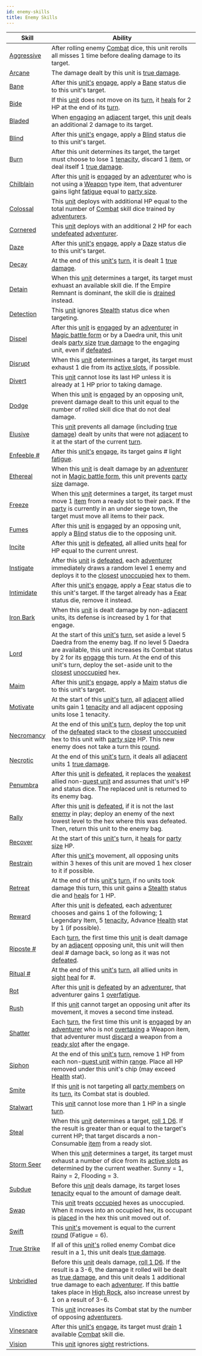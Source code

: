 ```yaml
---
id: enemy-skills
title: Enemy Skills
---
```


| Skill                                                 | Ability                                                                                                                                                                                                                                                                                                                                                                                                                          |
| ----------------------------------------------------- | -------------------------------------------------------------------------------------------------------------------------------------------------------------------------------------------------------------------------------------------------------------------------------------------------------------------------------------------------------------------------------------------------------------------------------- |
| [Aggressive](/docs/battles/enemy-skills/aggressive)   | After rolling enemy [Combat](/docs/adventurer/skill-lines/combat) dice, this unit rerolls all misses 1 time before dealing damage to its target.                                                                                                                                                                                                                                                                                 |
| [Arcane](/docs/battles/enemy-skills/arcane)           | The damage dealt by this unit is [true damage](/docs/glossary/true-damage).                                                                                                                                                                                                                                                                                                                                                      |
| [Bane](/docs/battles/enemy-skills/bane)               | After this [unit's](/docs/glossary/unit) [engage](/docs/battles/enemy-turn), apply a [Bane](/docs/battles/status-effects/bane) status die to this unit's target.                                                                                                                                                                                                                                                                 |
| [Bide](/docs/battles/enemy-skills/bide)               | If this [unit](/docs/glossary/unit) does not move on its [turn](/docs/glossary/turn), it [heals](/docs/glossary/healing) for 2 HP at the end of its [turn](/docs/glossary/turn).                                                                                                                                                                                                                                                 |
| [Bladed](/docs/battles/enemy-skills/bladed)           | When [engaging](/docs/battles/adventurer-turn/engage) an [adjacent](/docs/glossary/adjacent) target, this [unit](/docs/glossary/unit) deals an additional 2 damage to its target.                                                                                                                                                                                                                                                |
| [Blind](/docs/battles/enemy-skills/blind)             | After this [unit's](/docs/glossary/unit) engage, apply a [Blind](/docs/battles/status-effects/blind) status die to this unit's target.                                                                                                                                                                                                                                                                                           |
| [Burn](/docs/battles/enemy-skills/burn)               | After this unit determines its target, the target must choose to lose 1 [tenacity](/docs/glossary/tenacity), discard 1 [item](/docs/adventurer/items/index), or deal itself 1 [true damage](/docs/glossary/true-damage).                                                                                                                                                                                                         |
| [Chilblain](/docs/battles/enemy-skills/chilblain)     | After this [unit](/docs/glossary/unit) is [engaged](/docs/battles/adventurer-turn/engage) by an [adventurer](/docs/glossary/adventurer) who is not using a [Weapon](/docs/adventurer/items/types/weapon) type item, that adventurer gains light [fatigue](/docs/glossary/fatigue) equal to [party size](/docs/glossary/party-size).                                                                                              |
| [Colossal](/docs/battles/enemy-skills/colossal)       | This [unit](/docs/glossary/unit) deploys with additional HP equal to the total number of [Combat](/docs/adventurer/skill-lines/combat) skill dice trained by [adventurers](/docs/glossary/adventurer).                                                                                                                                                                                                                           |
| [Cornered](/docs/battles/enemy-skills/cornered)       | This [unit](/docs/glossary/unit) deploys with an additional 2 HP for each [undefeated](/docs/glossary/defeated) [adventurer](/docs/glossary/adventurer).                                                                                                                                                                                                                                                                         |
| [Daze](/docs/battles/enemy-skills/daze)               | After this [unit's](/docs/glossary/unit) [engage](/docs/battles/enemy-turn), apply a [Daze](/docs/battles/status-effects/daze) status die to this unit's target.                                                                                                                                                                                                                                                                 |
| [Decay](/docs/battles/enemy-skills/decay)             | At the end of this [unit's](/docs/glossary/unit) [turn](/docs/glossary/turn), it is dealt 1 [true damage](/docs/glossary/true-damage).                                                                                                                                                                                                                                                                                           |
| [Detain](/docs/battles/enemy-skills/detain)           | When this [unit](/docs/glossary/unit) determines a target, its target must exhuast an available skill die. If the Empire Remnant is dominant, the skill die is [drained](/docs/glossary/drained) instead.                                                                                                                                                                                                                        |
| [Detection](/docs/battles/enemy-skills/detection)     | This [unit](/docs/glossary/unit) ignores [Stealth](/docs/battles/status-effects/stealth) status dice when targeting.                                                                                                                                                                                                                                                                                                             |
| [Dispel](/docs/battles/enemy-skills/dispel)           | After this [unit](/docs/glossary/unit) is [engaged](/docs/battles/adventurer-turn/engage) by an [adventurer](/docs/glossary/adventurer) in [Magic battle form](/docs/battles/battle-forms/magic) or by a Daedra unit, this unit deals [party size](/docs/glossary/party-size) [true damage](/docs/glossary/true-damage) to the engaging unit, even if [defeated](/docs/glossary/defeated).                                       |
| [Disrupt](/docs/battles/enemy-skills/disrupt)         | When this [unit](/docs/glossary/unit) determines a target, its target must exhaust 1 die from its [active slots](/docs/glossary/active-slot), if possible.                                                                                                                                                                                                                                                                       |
| [Divert](/docs/battles/enemy-skills/divert)           | This [unit](/docs/glossary/unit) cannot lose its last HP unless it is already at 1 HP prior to taking damage.                                                                                                                                                                                                                                                                                                                    |
| [Dodge](/docs/battles/enemy-skills/dodge)             | When this [unit](/docs/glossary/unit) is [engaged](/docs/battles/adventurer-turn/engage) by an opposing unit, prevent damage dealt to this unit equal to the number of rolled skill dice that do not deal damage.                                                                                                                                                                                                                |
| [Elusive](/docs/battles/enemy-skills/elusive)         | This [unit](/docs/glossary/unit) prevents all damage (including [true damage](/docs/glossary/true-damage)) dealt by units that were not [adjacent](/docs/glossary/adjacent) to it at the start of the current [turn](/docs/glossary/turn).                                                                                                                                                                                       |
| [Enfeeble #](/docs/battles/enemy-skills/enfeeble)     | After this [unit's](/docs/glossary/unit) [engage](/docs/battles/enemy-turn), its target gains \# light [fatigue](/docs/glossary/fatigue).                                                                                                                                                                                                                                                                                        |
| [Ethereal](/docs/battles/enemy-skills/ethereal)       | When this [unit](/docs/glossary/unit) is dealt damage by an [adventurer](/docs/glossary/adventurer) not in [Magic battle form](/docs/battles/battle-forms/magic), this unit prevents [party size](/docs/glossary/party-size) damage.                                                                                                                                                                                             |
| [Freeze](/docs/battles/enemy-skills/freeze)           | When this [unit](/docs/glossary/unit) determines a target, its target must move 1 [item](/docs/adventurer/items/index) from a ready slot to their pack. If the [party](/docs/glossary/party) is currently in an under siege town, the target must move all items to their pack.                                                                                                                                                  |
| [Fumes](/docs/battles/enemy-skills/fumes)             | After this [unit](/docs/glossary/unit) is [engaged](/docs/battles/adventurer-turn/engage) by an opposing unit, apply a [Blind](/docs/battles/status-effects/blind) status die to the opposing unit.                                                                                                                                                                                                                              |
| [Incite](/docs/battles/enemy-skills/incite)           | After this [unit](/docs/glossary/unit) is [defeated](/docs/glossary/defeated), all allied units [heal](/docs/glossary/healing) for HP equal to the current unrest.                                                                                                                                                                                                                                                               |
| [Instigate](/docs/battles/enemy-skills/instigate)     | After this [unit](/docs/glossary/unit) is [defeated](/docs/glossary/defeated), each [adventurer](/docs/glossary/adventurer) immediately draws a random level 1 enemy and deploys it to the [closest](/docs/glossary/closest) [unoccupied](/docs/glossary/occupied) hex to them.                                                                                                                                                  |
| [Intimidate](/docs/battles/enemy-skills/intimidate)   | After this [unit's](/docs/glossary/unit) [engage](/docs/battles/adventurer-turn/engage), apply a [Fear](/docs/battles/status-effects/fear) status die to this unit's target. If the target already has a [Fear](/docs/battles/status-effects/fear) status die, remove it instead.                                                                                                                                                |
| [Iron Bark](/docs/battles/enemy-skills/iron-bark)     | When this [unit](/docs/glossary/unit) is dealt damage by non-[adjacent](/docs/glossary/adjacent) units, its defense is increased by 1 for that engage.                                                                                                                                                                                                                                                                           |
| [Lord](/docs/battles/enemy-skills/lord)               | At the start of this [unit's](/docs/glossary/unit) [turn](/docs/glossary/turn), set aside a level 5 Daedra from the enemy bag. If no level 5 Daedra are available, this unit increases its Combat status by 2 for its [engage](/docs/battles/enemy-turn) this turn. At the end of this unit's turn, deploy the set-aside unit to the [closest](/docs/glossary/closest) [unoccupied](/docs/glossary/occupied) hex.                |
| [Maim](/docs/battles/enemy-skills/maim)               | After this [unit's](/docs/glossary/unit) [engage](/docs/battles/enemy-turn), apply a [Maim](/docs/battles/status-effects/maim) status die to this unit's target.                                                                                                                                                                                                                                                                 |
| [Motivate](/docs/battles/enemy-skills/motivate)       | At the start of this [unit's](/docs/glossary/unit) [turn](/docs/glossary/turn), all [adjacent](/docs/glossary/adjacent) allied units gain 1 [tenacity](/docs/glossary/tenacity) and all adjacent opposing units lose 1 tenacity.                                                                                                                                                                                                 |
| [Necromancy](/docs/battles/enemy-skills/necromancy)   | At the end of this [unit's](/docs/glossary/unit) [turn](/docs/glossary/turn), deploy the top unit of the [defeated](/docs/glossary/defeated) stack to the [closest](/docs/glossary/closest) [unoccupied](/docs/glossary/occupied) hex to this unit with [party size](/docs/glossary/party-size) HP. This new enemy does not take a turn this [round](/docs/battles/battle-round).                                                |
| [Necrotic](/docs/battles/enemy-skills/necrotic)       | At the end of this [unit's](/docs/glossary/unit) [turn](/docs/glossary/turn), it deals all [adjacent](/docs/glossary/adjacent) units 1 [true damage](/docs/glossary/true-damage).                                                                                                                                                                                                                                                |
| [Penumbra](/docs/battles/enemy-skills/penumbra)       | After this [unit](/docs/glossary/unit) is [defeated](/docs/glossary/defeated), it replaces the [weakest](/docs/glossary/weakest) allied non-[quest unit](/docs/glossary/quest-unit) and assumes that unit's HP and status dice. The replaced unit is returned to its enemy bag.                                                                                                                                                  |
| [Rally](/docs/battles/enemy-skills/rally)             | After this [unit](/docs/glossary/unit) is [defeated](/docs/glossary/defeated), if it is not the last [enemy](/docs/glossary/enemy) in play; deploy an enemy of the next lowest level to the hex where this was defeated. Then, return this unit to the enemy bag.                                                                                                                                                                |
| [Recover](/docs/battles/enemy-skills/recover)         | At the start of this [unit's](/docs/glossary/unit) turn, it [heals](/docs/glossary/healing) for [party size](/docs/glossary/party-size) HP.                                                                                                                                                                                                                                                                                      |
| [Restrain](/docs/battles/enemy-skills/restrain)       | After this [unit's](/docs/glossary/unit) movement, all opposing units within 3 hexes of this unit are moved 1 hex closer to it if possible.                                                                                                                                                                                                                                                                                      |
| [Retreat](/docs/battles/enemy-skills/retreat)         | At the end of this [unit's](/docs/glossary/unit) [turn](/docs/glossary/turn), if no units took damage this turn, this unit gains a [Stealth](/docs/battles/status-effects/stealth) status die and [heals](/docs/glossary/healing) for 1 HP.                                                                                                                                                                                      |
| [Reward](/docs/battles/enemy-skills/reward)           | After this [unit](/docs/glossary/unit) is [defeated](/docs/glossary/defeated), each [adventurer](/docs/glossary/adventurer) chooses and gains 1 of the following; 1 Legendary Item, 5 [tenacity](/docs/glossary/tenacity), Advance [Health](/docs/adventurer/stats/health) stat by 1 (if possible).                                                                                                                              |
| [Riposte #](/docs/battles/enemy-skills/riposte)       | Each [turn](/docs/glossary/turn), the first time this [unit](/docs/glossary/unit) is dealt damage by an [adjacent](/docs/glossary/adjacent) opposing unit, this unit will then deal \# damage back, so long as it was not [defeated](/docs/glossary/defeated).                                                                                                                                                                   |
| [Ritual #](/docs/battles/enemy-skills/ritual)         | At the end of this [unit's](/docs/glossary/unit) [turn](/docs/glossary/turn), all allied units in [sight](/docs/glossary/sight) [heal](/docs/glossary/healing) for \#.                                                                                                                                                                                                                                                           |
| [Rot](/docs/battles/enemy-skills/rot)                 | After this [unit](/docs/glossary/unit) is [defeated](/docs/glossary/defeated) by an [adventurer](/docs/glossary/adventurer), that adventurer gains 1 [overfatigue](/docs/glossary/fatigue).                                                                                                                                                                                                                                      |
| [Rush](/docs/battles/enemy-skills/rush)               | If this [unit](/docs/glossary/unit) cannot target an opposing unit after its movement, it moves a second time instead.                                                                                                                                                                                                                                                                                                           |
| [Shatter](/docs/battles/enemy-skills/shatter)         | Each [turn](/docs/glossary/turn), the first time this unit is [engaged](/docs/battles/adventurer-turn/engage) by an [adventurer](/docs/glossary/adventurer) who is not [overtaxing](/docs/adventurer/items/overtax) a Weapon item, that adventurer must [discard](/docs/glossary/discard) a weapon from a [ready slot](/docs/adventurer/items/index) after the engage.                                                           |
| [Siphon](/docs/battles/enemy-skills/siphon)           | At the end of this [unit's](/docs/glossary/unit) [turn](/docs/glossary/turn), remove 1 HP from each non-[quest unit](/docs/glossary/quest-uni) within [range](/docs/glossary/range). Place all HP removed under this unit's chip (may exceed [Health](/docs/adventurer/stats/health) stat).                                                                                                                                      |
| [Smite](/docs/battles/enemy-skills/smite)             | If this [unit](/docs/glossary/unit) is not targeting all [party members](/docs/glossary/party) on its [turn](/docs/glossary/turn), its Combat stat is doubled.                                                                                                                                                                                                                                                                   |
| [Stalwart](/docs/battles/enemy-skills/stalwart)       | This [unit](/docs/glossary/unit) cannot lose more than 1 HP in a single [turn](/docs/glossary/turn).                                                                                                                                                                                                                                                                                                                             |
| [Steal](/docs/battles/enemy-skills/steal)             | When this [unit](/docs/glossary/unit) determines a target, [roll 1 D6](/docs/glossary/roll-a-d6). If the result is greater than or equal to the target's current HP; that target discards a non-Consumable [item](/docs/adventurer/items/index) from a ready slot.                                                                                                                                                               |
| [Storm Seer](/docs/battles/enemy-skills/storm-seer)   | When this [unit](/docs/glossary/unit) determines a target, its target must exhaust a number of dice from its [active slots](/docs/glossary/active-slot) as determined by the current weather. Sunny = 1, Rainy = 2, Flooding = 3.                                                                                                                                                                                                |
| [Subdue](/docs/battles/enemy-skills/subdue)           | Before this [unit](/docs/glossary/unit) deals damage, its target loses [tenacity](/docs/glossary/tenacity) equal to the amount of damage dealt.                                                                                                                                                                                                                                                                                  |
| [Swap](/docs/battles/enemy-skills/swap)               | This [unit](/docs/glossary/unit) treats [occupied](/docs/glossary/occupied) hexes as unoccupied. When it moves into an occupied hex, its occupant is [placed](/docs/glossary/move-or-place) in the hex this unit moved out of.                                                                                                                                                                                                   |
| [Swift](/docs/battles/enemy-skills/swift)             | This [unit's](/docs/glossary/unit) movement is equal to the current [round](/docs/battles/battle-round) (Fatigue = 6).                                                                                                                                                                                                                                                                                                           |
| [True Strike](/docs/battles/enemy-skills/true-strike) | If all of this [unit's](/docs/glossary/unit) rolled enemy Combat dice result in a 1, this unit deals [true damage](/docs/glossary/true-damage).                                                                                                                                                                                                                                                                                  |
| [Unbridled](/docs/battles/enemy-skills/unbridled)     | Before this [unit](/docs/glossary/unit) deals damage, [roll 1 D6](/docs/glossary/roll-a-d6). If the result is a 3-6, the damage it rolled will be dealt as [true damage](/docs/glossary/true-damage), and this unit deals 1 additional true damage to each [adventurer](/docs/glossary/adventurer). If this battle takes place in [High Rock](/docs/campaign/provinces/high-rock), also increase unrest by 1 on a result of 3-6. |
| [Vindictive](/docs/battles/enemy-skills/vindictive)   | This [unit](/docs/glossary/unit) increases its Combat stat by the number of opposing [adventurers](/docs/glossary/adventurer).                                                                                                                                                                                                                                                                                                   |
| [Vinesnare](/docs/battles/enemy-skills/vinesnare)     | After this [unit's](/docs/glossary/unit) [engage](/docs/battles/enemy-turn), its target must [drain](/docs/glossary/drained) 1 available [Combat](/docs/adventurer/skill-lines/combat) skill die.                                                                                                                                                                                                                                |
| [Vision](/docs/battles/enemy-skills/vision)           | This [unit](/docs/glossary/unit) ignores [sight](/docs/glossary/sight) restrictions.                                                                                                                                                                                                                                                                                                                                             |
